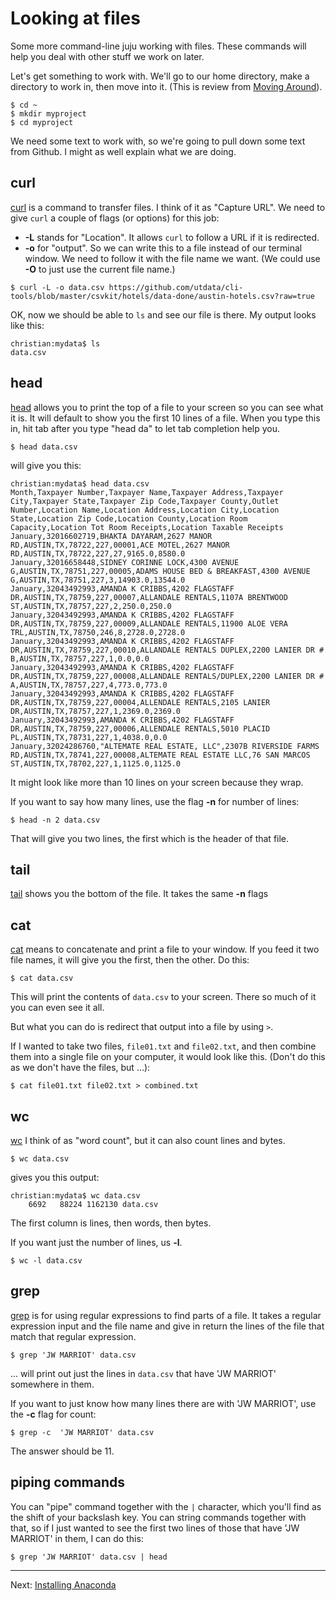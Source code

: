 Looking at files
=================

Some more command-line juju working with files. These commands will help you deal with other stuff we work on later.

Let's get something to work with. We'll go to our home directory, make a directory to work in, then move into it. (This is review from [Moving Around](MovingAround.md)).

```
$ cd ~
$ mkdir myproject
$ cd myproject
```

We need some text to work with, so we're going to pull down some text from Github. I might as well explain what we are doing.

## curl

[curl](http://man.cx/curl) is a command to transfer files. I think of it as "Capture URL". We need to give `curl` a couple of flags (or options) for this job:

* **-L** stands for "Location". It allows `curl` to follow a URL if it is redirected.
* **-o** for "output". So we can write this to a file instead of our terminal window. We need to follow it with the file name we want. (We could use **-O** to just use the current file name.)

`$ curl -L -o data.csv https://github.com/utdata/cli-tools/blob/master/csvkit/hotels/data-done/austin-hotels.csv?raw=true`

OK, now we should be able to `ls` and see our file is there. My output looks like this:

```
christian:mydata$ ls
data.csv
```

## head

[head](http://man.cx/head) allows you to print the top of a file to your screen so you can see what it is. It will default to show you the first 10 lines of a file. When you type this in, hit tab after you type "head da" to let tab completion help you.

`$ head data.csv`

will give you this:

```
christian:mydata$ head data.csv
Month,Taxpayer Number,Taxpayer Name,Taxpayer Address,Taxpayer City,Taxpayer State,Taxpayer Zip Code,Taxpayer County,Outlet Number,Location Name,Location Address,Location City,Location State,Location Zip Code,Location County,Location Room Capacity,Location Tot Room Receipts,Location Taxable Receipts
January,32016602719,BHAKTA DAYARAM,2627 MANOR RD,AUSTIN,TX,78722,227,00001,ACE MOTEL,2627 MANOR RD,AUSTIN,TX,78722,227,27,9165.0,8580.0
January,32016658448,SIDNEY CORINNE LOCK,4300 AVENUE G,AUSTIN,TX,78751,227,00005,ADAMS HOUSE BED & BREAKFAST,4300 AVENUE G,AUSTIN,TX,78751,227,3,14903.0,13544.0
January,32043492993,AMANDA K CRIBBS,4202 FLAGSTAFF DR,AUSTIN,TX,78759,227,00007,ALLANDALE RENTALS,1107A BRENTWOOD ST,AUSTIN,TX,78757,227,2,250.0,250.0
January,32043492993,AMANDA K CRIBBS,4202 FLAGSTAFF DR,AUSTIN,TX,78759,227,00009,ALLANDALE RENTALS,11900 ALOE VERA TRL,AUSTIN,TX,78750,246,8,2728.0,2728.0
January,32043492993,AMANDA K CRIBBS,4202 FLAGSTAFF DR,AUSTIN,TX,78759,227,00010,ALLANDALE RENTALS DUPLEX,2200 LANIER DR # B,AUSTIN,TX,78757,227,1,0.0,0.0
January,32043492993,AMANDA K CRIBBS,4202 FLAGSTAFF DR,AUSTIN,TX,78759,227,00008,ALLANDALE RENTALS/DUPLEX,2200 LANIER DR # A,AUSTIN,TX,78757,227,4,773.0,773.0
January,32043492993,AMANDA K CRIBBS,4202 FLAGSTAFF DR,AUSTIN,TX,78759,227,00004,ALLENDALE RENTALS,2105 LANIER DR,AUSTIN,TX,78757,227,1,2369.0,2369.0
January,32043492993,AMANDA K CRIBBS,4202 FLAGSTAFF DR,AUSTIN,TX,78759,227,00006,ALLENDALE RENTALS,5010 PLACID PL,AUSTIN,TX,78731,227,1,4038.0,0.0
January,32024286760,"ALTEMATE REAL ESTATE, LLC",2307B RIVERSIDE FARMS RD,AUSTIN,TX,78741,227,00008,ALTEMATE REAL ESTATE LLC,76 SAN MARCOS ST,AUSTIN,TX,78702,227,1,1125.0,1125.0
```

It might look like more than 10 lines on your screen because they wrap.

If you want to say how many lines, use the flag **-n** for number of lines:

`$ head -n 2 data.csv`

That will give you two lines, the first which is the header of that file.

## tail

[tail](http://man.cx/tail) shows you the bottom of the file. It takes the same **-n** flags

## cat

[cat](http://man.cx/cat) means to concatenate and print a file to your window. If you feed it two file names, it will give you the first, then the other. Do this:

`$ cat data.csv`

This will print the contents of `data.csv` to your screen. There so much of it you can even see it all.

But what you can do is redirect that output into a file by using `>`.

If I wanted to take two files, `file01.txt` and `file02.txt`, and then combine them into a single file on your computer, it would look like this. (Don't do this as we don't have the files, but ...):

`$ cat file01.txt file02.txt > combined.txt`

## wc

[wc](http://man.cx/wc) I think of as "word count", but it can also count lines and bytes.

`$ wc data.csv`

gives you this output:

```
christian:mydata$ wc data.csv
    6692   88224 1162130 data.csv
```

The first column is lines, then words, then bytes.

If you want just the number of lines, us **-l**.

`$ wc -l data.csv`

## grep

[grep](http://man.cx/grep) is for using regular expressions to find parts of a file. It takes a regular expression input and the file name and give in return the lines of the file that match that regular expression.

`$ grep 'JW MARRIOT' data.csv`

... will print out just the lines in `data.csv` that have 'JW MARRIOT' somewhere in them.

If you want to just know how many lines there are with 'JW MARRIOT', use the **-c** flag for count:

`$ grep -c  'JW MARRIOT' data.csv`

The answer should be 11.

## piping commands

You can "pipe" command together with the `|` character, which you'll find as the shift of your backslash key. You can string commands together with that, so if I just wanted to see the first two lines of those that have 'JW MARRIOT' in them, I can do this:

`$ grep 'JW MARRIOT' data.csv | head`

----

Next: [Installing Anaconda](IntroToAnaconda.md)
